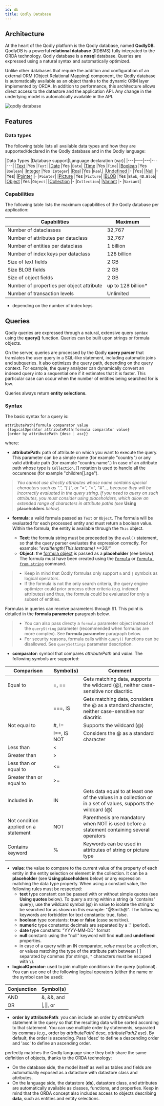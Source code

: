 ```yaml
---
id: db
title: Qodly Database
---
```


## Architecture


At the heart of the Qodly platform is the Qodly database, named **QodlyDB**. QodlyDB is a powerful **relational database** (RDBMS) fully integrated to the ORDA technology. Qodly database is a **nosql** database. Queries are expressed using a natural syntax and automatically optimized. 

Unlike other databases that require the addition and configuration of an external ORM (Object Relational Mapping) component, the Qodly database is automatically available as an object thanks to the dynamic ORM layer implemented by ORDA. In addition to performance, this architecture allows direct access to the datastore and the application API. Any change in the underlying model is automatically available in the API.

![qodly database](img/qodlydb.png)



## Features

### Data types

The following table lists all available data types and how they are supported/declared in the Qodly database and in the Qodly language:

|Data Types	|Database support|Language declaration (var)|
|---|----|---|---|---|
|[Text](Concepts/dt_string.md)	|Yes	|`Text`|
|[Date](Concepts/dt_date.md)	|Yes	|`Date`|
|[Time](Concepts/dt_time.md)	|Yes	|`Time`|
|[Boolean](Concepts/dt_boolean.md)	|Yes	|`Boolean`|
|[Integer](Concepts/dt_number.md)	|Yes	|`Integer`|
|[Real](Concepts/dt_number.md)	|Yes	|`Real`|
|[Undefined](Concepts/dt_null_undefined.md)	|-	|Yes|
|[Null](Concepts/dt_null_undefined.md)	|-	|Yes|
|[Pointer](Concepts/dt_pointer.md)	|-	|`Pointer`|
|[Picture](Concepts/dt_picture.md)	|Yes	|`Picture`|
|[BLOB](Concepts/dt_blob.md)	|Yes	|`Blob`, `4D.Blob`|
|[Object](Concepts/dt_object.md)	|Yes	|`Object`|
|[Collection](Concepts/dt_collection.md)	|-	|`Collection`|
|[Variant](Concepts/dt_variant.md)	|-	|`Variant`|



### Capabilities

The following table lists the maximum capabilities of the Qodly database per application:

|Capabilities|Maximum|
|---|---|
|Number of dataclasses|32,767|
|Number of attributes per dataclass|32,767|
|Number of entities per dataclass|1 billion|
|Number of index keys per dataclass|128 billion|
|Size of text fields|2 GB|
|Size BLOB fields|2 GB|
|Size of object fields|2 GB|
|Number of properties per object attribute|up to 128 billion*|
|Number of transaction levels|Unlimited|

* depending on the number of index keys

 


## Queries

Qodly queries are expressed through a natural, extensive query syntax using the **query()** function. Queries can be built upon strings or formula objects. 

On the server, queries are processed by the Qodly **query parser** that translates the user query in a SQL-like statement, including automatic joins and subqueries. It also optimizes the query path, depending on the query context. For example, the query analyzer can dynamically convert an indexed query into a sequential one if it estimates that it is faster. This particular case can occur when the number of entities being searched for is low.

Queries always return **entity selections**. 

### Syntax

The basic syntax for a query is:

```
attributePath|formula comparator value   
 {logicalOperator attributePath|formula comparator value}   
 {order by attributePath {desc | asc}}
```


where:

* **attributePath**: path of attribute on which you want to execute the query. This parameter can be a simple name (for example "country") or any valid attribute path (for example "country.name".) In case of an attribute path whose type is `Collection`, \[] notation is used to handle all the occurences (for example "children\[].age").

 >*You cannot use directly attributes whose name contains special characters such as ".", "\[ ]", or "=", ">", "#"..., because they will be incorrectly evaluated in the query string. If you need to query on such attributes, you must consider using placeholders, which allow an extended range of characters in attribute paths (see* **Using placeholders** *below).*

* **formula**: a valid formula passed as `Text` or `Object`. The formula will be evaluated for each processed entity and must return a boolean value. Within the formula, the entity is available through the `This` object.  

  * **Text**: the formula string must be preceeded by the `eval()` statement, so that the query parser evaluates the expression correctly. For example: *"eval(length(This.lastname) >=30)"*
  * **Object**: the [formula object](FunctionClass.md) is passed as a **placeholder** (see below). The formula must have been created using the [`Formula`](FunctionClass.md#formula) or [`Formula from string`](FunctionClass.md#formula-from-string) command.

 >* Keep in mind that Qodly formulas only support `&` and `|` symbols as logical operators.
 >* If the formula is not the only search criteria, the query engine optimizer could prior process other criteria (e.g. indexed attributes) and thus, the formula could be evaluated for only a subset of entities.

 Formulas in queries can receive parameters through $1. This point is detailed in the **formula parameter** paragraph below.

 >* You can also pass directy a `formula` parameter object instead of the `queryString` parameter (recommended when formulas are more complex). See **formula parameter** paragraph below.
 >* For security reasons, formula calls within `query()` functions can be disallowed. See `querySettings` parameter description.

* **comparator**: symbol that compares *attributePath* and *value*. The following symbols are supported:

 |Comparison| Symbol(s)| Comment|
 |---|---|---|
 |Equal to |=, == |Gets matching data, supports the wildcard (@), neither case-sensitive nor diacritic.|
 ||===, IS| Gets matching data, considers the @ as a standard character, neither case-sensitive nor diacritic|
 |Not equal to| #, != |Supports the wildcard (@)|
 ||!==, IS NOT| Considers the @ as a standard character|
 |Less than| <| |
 |Greater than| > ||
 |Less than or equal to| <=||
 |Greater than or equal to| >= ||
 |Included in| IN |Gets data equal to at least one of the values in a collection or in a set of values, supports the wildcard (@)|
 |Not condition applied on a statement| NOT| Parenthesis are mandatory when NOT is used before a statement containing several operators|
 |Contains keyword| %| Keywords can be used in attributes of string or picture type|

* **value**: the value to compare to the current value of the property of each entity in the entity selection or element in the collection. It can be a **placeholder** (see **Using placeholders** below) or any expression matching the data type property.
When using a constant value, the following rules must be respected:
  * **text** type constant can be passed with or without simple quotes (see **Using quotes** below). To query a string within a string (a "contains" query), use the wildcard symbol (@) in value to isolate the string to be searched for as shown in this example: "@Smith@". The following keywords are forbidden for text constants: true, false.
  * **boolean** type constants: **true** or **false** (case sensitive).
  * **numeric** type constants: decimals are separated by a '.' (period).
  * **date** type constants: "YYYY-MM-DD" format
  * **null** constant: using the "null" keyword will find **null** and **undefined** properties.  
  * in case of a query with an IN comparator, *value* must be a collection, or values matching the type of the attribute path between \[ ] separated by commas (for strings, `"` characters must be escaped with `\`).
* **logicalOperator**: used to join multiple conditions in the query (optional). You can use one of the following logical operators (either the name or the symbol can be used):

 |Conjunction|Symbol(s)|
 |---|---|
 |AND|&, &&, and|
 |OR | &#124;,&#124;&#124;, or|

* **order by attributePath**: you can include an order by *attributePath* statement in the query so that the resulting data will be sorted according to that statement. You can use multiple order by statements, separated by commas (e.g., order by *attributePath1* desc, *attributePath2* asc). By default, the order is ascending. Pass 'desc' to define a descending order and 'asc' to define an ascending order.












 perfectly matches the Qodly language since they both share the same definition of objects, thanks to the ORDA technology:

- On the database side, the model itself as well as tables and fields are automatically exposed as a datastore with datastore class and attributes. 
- On the language side, the datastore (**ds**), datastore class, and attributes are automatically available as classes, functions, and properties. Keep in mind that the ORDA concept also includes access to objects describing **data**, such as entities and entity selections. 




